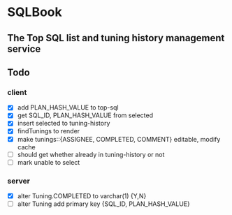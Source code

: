 # SQLBook

## The Top SQL list and tuning history management service

## Todo

### client

- [x] add PLAN_HASH_VALUE to top-sql
- [x] get SQL_ID, PLAN_HASH_VALUE from selected
- [x] insert selected to tuning-history
- [x] findTunings to render
- [x] make tunings::{ASSIGNEE, COMPLETED, COMMENT} editable, modify cache
- [ ] should get whether already in tuning-history or not
- [ ] mark unable to select

### server

- [x] alter Tuning.COMPLETED to varchar(1) {Y,N}
- [ ] alter Tuning add primary key {SQL_ID, PLAN_HASH_VALUE}
